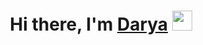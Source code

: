 <h1 align="center">Hi there, I'm <a href="https://daryapleshko.ru/" target="_blank">Darya</a> 
<img src="https://github.com/blackcater/blackcater/raw/main/images/Hi.gif" height="32"/></h1>
